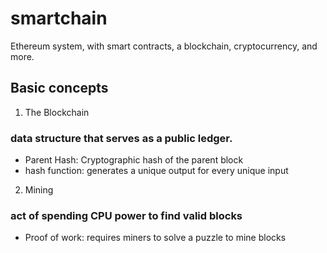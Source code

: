 # smartchain
Ethereum system, with smart contracts, a blockchain, cryptocurrency, and more.

## Basic concepts

1. The Blockchain
### data structure that serves as a public ledger.
- Parent Hash:
Cryptographic hash of the parent block
- hash function:
generates a unique output for every unique input

2. Mining
### act of spending CPU power to find valid blocks
- Proof of work:
requires miners to solve a puzzle to mine blocks